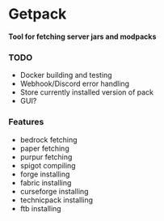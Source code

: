 # Getpack
**Tool for fetching server jars and modpacks**

### TODO
- Docker building and testing
- Webhook/Discord error handling
- Store currently installed version of pack
- GUI?

### Features
- bedrock fetching
- paper fetching
- purpur fetching
- spigot compiling
- forge installing
- fabric installing
- curseforge installing
- technicpack installing
- ftb installing